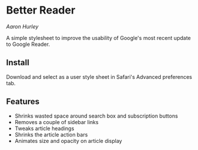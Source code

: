 Better Reader
=============
_Aaron Hurley_


A simple stylesheet to improve the usability of Google's most recent update to Google Reader.

Install
-------
Download and select as a user style sheet in Safari's Advanced preferences tab.

Features
--------
* Shrinks wasted space around search box and subscription buttons
* Removes a couple of sidebar links
* Tweaks article headings
* Shrinks the article action bars
* Animates size and opacity on article display